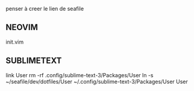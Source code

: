 penser à creer le lien de seafile

## NEOVIM
init.vim


## SUBLIMETEXT
link User
rm -rf .config/sublime-text-3/Packages/User
ln -s ~/seafile/dev/dotfiles/User ~/.config/sublime-text-3/Packages/User
User
